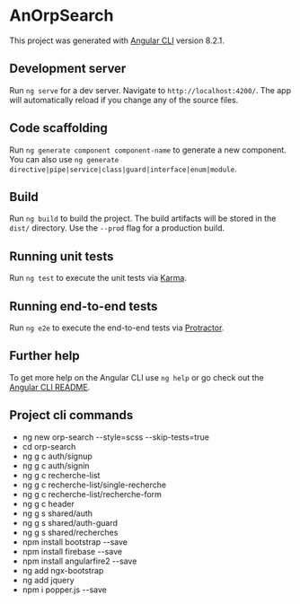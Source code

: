 # AnOrpSearch

This project was generated with [Angular CLI](https://github.com/angular/angular-cli) version 8.2.1.

## Development server

Run `ng serve` for a dev server. Navigate to `http://localhost:4200/`. The app will automatically reload if you change any of the source files.

## Code scaffolding

Run `ng generate component component-name` to generate a new component. You can also use `ng generate directive|pipe|service|class|guard|interface|enum|module`.

## Build

Run `ng build` to build the project. The build artifacts will be stored in the `dist/` directory. Use the `--prod` flag for a production build.

## Running unit tests

Run `ng test` to execute the unit tests via [Karma](https://karma-runner.github.io).

## Running end-to-end tests

Run `ng e2e` to execute the end-to-end tests via [Protractor](http://www.protractortest.org/).

## Further help

To get more help on the Angular CLI use `ng help` or go check out the [Angular CLI README](https://github.com/angular/angular-cli/blob/master/README.md).

## Project cli commands

- ng new orp-search --style=scss --skip-tests=true
- cd orp-search
- ng g c auth/signup
- ng g c auth/signin
- ng g c recherche-list
- ng g c recherche-list/single-recherche
- ng g c recherche-list/recherche-form
- ng g c header
- ng g s shared/auth
- ng g s shared/auth-guard
- ng g s shared/recherches
- npm install bootstrap --save
- npm install firebase --save
- npm install angularfire2 --save
- ng add ngx-bootstrap
- ng add jquery
- npm i popper.js --save

